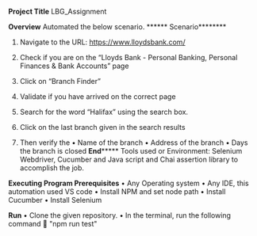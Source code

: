 

**Project Title**
LBG_Assignment 

**Overview**
Automated the below scenario. 
****** Scenario********
1.	Navigate to the URL:  https://www.lloydsbank.com/
2.	Check if you are on the “Lloyds Bank - Personal Banking, Personal Finances & Bank Accounts” page
3.	 Click on “Branch Finder”
 
4.	Validate if you have arrived on the correct page
5.	Search for the word “Halifax” using the search box.
 
6.	Click on the last branch given in the search results
7.	Then verify the 
•	Name of the branch
•	Address of the branch
•	Days the branch is closed
********End*************
Tools used or Environment: 
Selenium Webdriver, Cucumber and Java script and Chai assertion library to accomplish the job.



**Executing Program
Prerequisites**
•	Any Operating system
•	Any IDE, this automation used VS code
•	Install NPM and set node path 
•	Install Cucumber
•	Install Selenium

**Run**
•	Clone the given repository.
•	In the terminal, run the following command  "npm run test"






